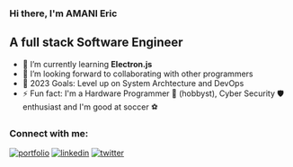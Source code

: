 ### Hi there, I'm AMANI Eric

## A full stack Software Engineer

- 🌱 I’m currently learning **Electron.js**
- 👯 I’m looking forward to collaborating with other programmers
- 🥅 2023 Goals: Level up on System Archtecture and DevOps
- ⚡ Fun fact: I'm a Hardware Programmer 🤖 (hobbyst), Cyber Security 🛡️ enthusiast and I'm good at soccer ⚽

### Connect with me:

[![portfolio](https://img.shields.io/badge/my_portfolio-000?style=for-the-badge&logo=ko-fi&logoColor=white)](https://www.amanieric.com/)
[![linkedin](https://img.shields.io/badge/linkedin-0A66C2?style=for-the-badge&logo=linkedin&logoColor=white)](https://www.linkedin.com/in/amani-eric/)
[![twitter](https://img.shields.io/badge/twitter-1DA1F2?style=for-the-badge&logo=twitter&logoColor=white)](https://twitter.com/amaniericus)
